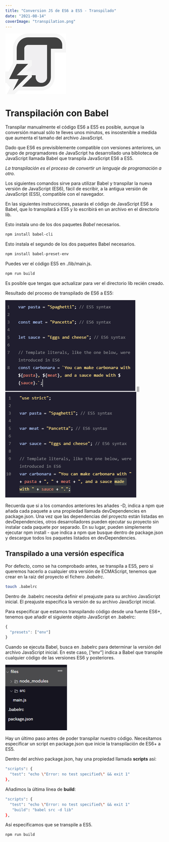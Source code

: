 ```yaml
---
title: "Conversion JS de ES6 a ES5 - Transpilado"
date: "2021-08-14"
coverImage: "transpilation.png"
---
```

![](transpilation.png)

# Transpilación con Babel
Transpilar manualmente el código ES6 a ES5 es posible, aunque la conversión manual sólo te lleves unos minutos, es insostenible a medida que aumenta el tamaño del archivo JavaScript.

Dado que ES6 es previsiblemente compatible con versiones anteriores, un grupo de programadores de JavaScript ha desarrollado una biblioteca de JavaScript llamada Babel que transpila JavaScript ES6 a ES5.

*La transpilación es el proceso de convertir un lenguaje de programación a otro.*

Los siguientes comandos sirve para utilizar Babel y transpilar la nueva versión de JavaScript (ES6), fácil de escribir, a la antigua versión de JavaScript (ES5), compatible con el navegador.

En las siguientes instrucciones, pasarás el código de JavaScript ES6 a Babel, que lo transpilará a ES5 y lo escribirá en un archivo en el directorio lib.

Esto instala uno de los dos paquetes *Babel* necesarios.

```bash
npm install babel-cli
```
Esto instala el segundo de los dos paquetes Babel necesarios.

```bash
npm install babel-preset-env
```

Puedes ver el código ES5 en ./lib/main.js.

```bash
npm run build
```
Es posible que tengas que actualizar para ver el directorio lib recién creado.

Resultado del proceso de transpilado de ES6 a ES5:

![](ES6.png) || ![](ES5.png)
	 	
         
Recuerda que si a los comandos anteriores les añades -D, indica a npm que añada cada paquete a una propiedad llamada devDependencies en package.json. Una vez que las dependencias del proyecto están listadas en devDependencies, otros desarrolladores pueden ejecutar su proyecto sin instalar cada paquete por separado. En su lugar, pueden simplemente ejecutar npm install - que indica a npm que busque dentro de package.json y descargue todos los paquetes listados en devDependencies.

## Transpilado a una versión específica
Por defecto, como se ha comprobado antes, se transpila a ES5, pero si queremos hacerlo a cualquier otra versión de ECMAScript, tenemos que crear en la raiz del proyecto el fichero *.babelrc*.

```bash
touch .babelrc
```
Dentro de .babelrc necesita definir el preajuste para su archivo JavaScript inicial. El preajuste especifica la versión de su archivo JavaScript inicial.

Para especificar que estamos transpilando código desde una fuente ES6+, tenemos que añadir el siguiente objeto JavaScript en .babelrc:

```javascript
{
  "presets": ["env"]
}
```
Cuando se ejecuta Babel, busca en .babelrc para determinar la versión del archivo JavaScript inicial. En este caso, [“env”] indica a Babel que transpile cualquier código de las versiones ES6 y posteriores.

![](proyect_schema.png)

Hay un último paso antes de poder transpilar nuestro código. Necesitamos especificar un script en package.json que inicie la transpilación de ES6+ a ES5.

Dentro del archivo package.json, hay una propiedad llamada **scripts** así:

```bash
"scripts": {
  "test": "echo \"Error: no test specified\" && exit 1"
},
```
Añadimos la última línea de **build**:

```bash
"scripts": {
  "test": "echo \"Error: no test specified\" && exit 1"
   "build": "babel src -d lib"
},
```
Así especificamos que se transpile a ES5.

```bash
npm run build
```
